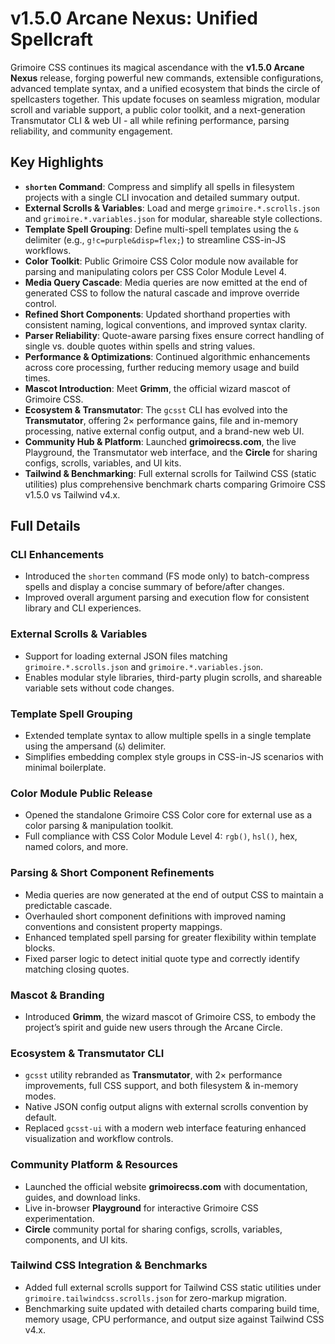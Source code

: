 # v1.5.0 Arcane Nexus: Unified Spellcraft

Grimoire CSS continues its magical ascendance with the **v1.5.0 Arcane Nexus** release, forging powerful new commands, extensible configurations, advanced template syntax, and a unified ecosystem that binds the circle of spellcasters together. This update focuses on seamless migration, modular scroll and variable support, a public color toolkit, and a next-generation Transmutator CLI & web UI - all while refining performance, parsing reliability, and community engagement.

## Key Highlights

- **`shorten` Command**: Compress and simplify all spells in filesystem projects with a single CLI invocation and detailed summary output.
- **External Scrolls & Variables**: Load and merge `grimoire.*.scrolls.json` and `grimoire.*.variables.json` for modular, shareable style collections.
- **Template Spell Grouping**: Define multi-spell templates using the `&` delimiter (e.g., `g!c=purple&disp=flex;`) to streamline CSS-in-JS workflows.
- **Color Toolkit**: Public Grimoire CSS Color module now available for parsing and manipulating colors per CSS Color Module Level 4.
- **Media Query Cascade**: Media queries are now emitted at the end of generated CSS to follow the natural cascade and improve override control.
- **Refined Short Components**: Updated shorthand properties with consistent naming, logical conventions, and improved syntax clarity.
- **Parser Reliability**: Quote-aware parsing fixes ensure correct handling of single vs. double quotes within spells and string values.
- **Performance & Optimizations**: Continued algorithmic enhancements across core processing, further reducing memory usage and build times.
- **Mascot Introduction**: Meet **Grimm**, the official wizard mascot of Grimoire CSS.
- **Ecosystem & Transmutator**: The `gcsst` CLI has evolved into the **Transmutator**, offering 2× performance gains, file and in-memory processing, native external config output, and a brand-new web UI.
- **Community Hub & Platform**: Launched **grimoirecss.com**, the live Playground, the Transmutator web interface, and the **Circle** for sharing configs, scrolls, variables, and UI kits.
- **Tailwind & Benchmarking**: Full external scrolls for Tailwind CSS (static utilities) plus comprehensive benchmark charts comparing Grimoire CSS v1.5.0 vs Tailwind v4.x.

## Full Details

### CLI Enhancements

- Introduced the `shorten` command (FS mode only) to batch-compress spells and display a concise summary of before/after changes.
- Improved overall argument parsing and execution flow for consistent library and CLI experiences.

### External Scrolls & Variables

- Support for loading external JSON files matching `grimoire.*.scrolls.json` and `grimoire.*.variables.json`.
- Enables modular style libraries, third-party plugin scrolls, and shareable variable sets without code changes.

### Template Spell Grouping

- Extended template syntax to allow multiple spells in a single template using the ampersand (`&`) delimiter.
- Simplifies embedding complex style groups in CSS-in-JS scenarios with minimal boilerplate.

### Color Module Public Release

- Opened the standalone Grimoire CSS Color core for external use as a color parsing & manipulation toolkit.
- Full compliance with CSS Color Module Level 4: `rgb()`, `hsl()`, hex, named colors, and more.

### Parsing & Short Component Refinements

- Media queries are now generated at the end of output CSS to maintain a predictable cascade.
- Overhauled short component definitions with improved naming conventions and consistent property mappings.
- Enhanced templated spell parsing for greater flexibility within template blocks.
- Fixed parser logic to detect initial quote type and correctly identify matching closing quotes.

### Mascot & Branding

- Introduced **Grimm**, the wizard mascot of Grimoire CSS, to embody the project’s spirit and guide new users through the Arcane Circle.

### Ecosystem & Transmutator CLI

- `gcsst` utility rebranded as **Transmutator**, with 2× performance improvements, full CSS support, and both filesystem & in-memory modes.
- Native JSON config output aligns with external scrolls convention by default.
- Replaced `gcsst-ui` with a modern web interface featuring enhanced visualization and workflow controls.

### Community Platform & Resources

- Launched the official website **grimoirecss.com** with documentation, guides, and download links.
- Live in-browser **Playground** for interactive Grimoire CSS experimentation.
- **Circle** community portal for sharing configs, scrolls, variables, components, and UI kits.

### Tailwind CSS Integration & Benchmarks

- Added full external scrolls support for Tailwind CSS static utilities under `grimoire.tailwindcss.scrolls.json` for zero-markup migration.
- Benchmarking suite updated with detailed charts comparing build time, memory usage, CPU performance, and output size against Tailwind CSS v4.x.
